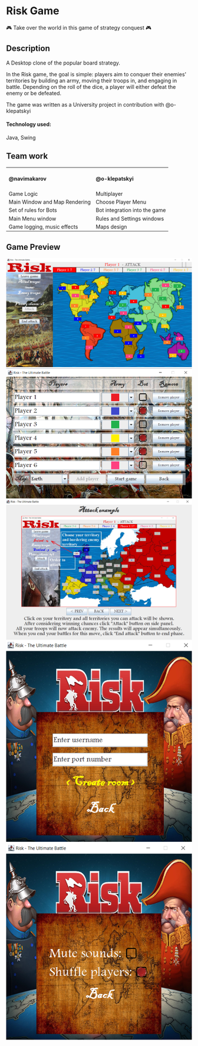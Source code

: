 # Risk Game
:video_game: Take over the world in this game of strategy conquest :video_game:
## Description
A Desktop clone of the popular board strategy. 

In the Risk game, the goal is simple: players aim to conquer their enemies' territories by building an army, moving their troops in, and engaging in battle. Depending on the roll of the dice, a player will either defeat the enemy or be defeated.

The game was written as a University project in contribution with @o-klepatskyi
#### Technology used:
Java, Swing

## Team work
<table>
  <tr>
    <td><h4>@navimakarov</h4></td>
    <td><h4>@o-klepatskyi</h4></td>
  </tr>
  <tr>
    <td>Game Logic</td>
    <td>Multiplayer</td>
  </tr>
  <tr>
    <td>Main Window and Map Rendering</td>
    <td>Choose Player Menu</td>
  </tr>
  <tr>
    <td>Set of rules for Bots</td>
    <td>Bot integration into the game</td>
  </tr>
  <tr>
    <td>Main Menu window</td>
    <td>Rules and Settings windows</td>
  </tr>
  <tr>
    <td>Game logging, music effects</td>
    <td>Maps design</td>
  </tr>
 </table>
 
 ## Game Preview
<img src="Screenshots/Game.png"/>
<img src="Screenshots/Choose Player.png"/>
<img src="Screenshots/Attack.png"/>
<img src="Screenshots/Multiplayer.png"/>
<img src="Screenshots/Settings.png"/>
